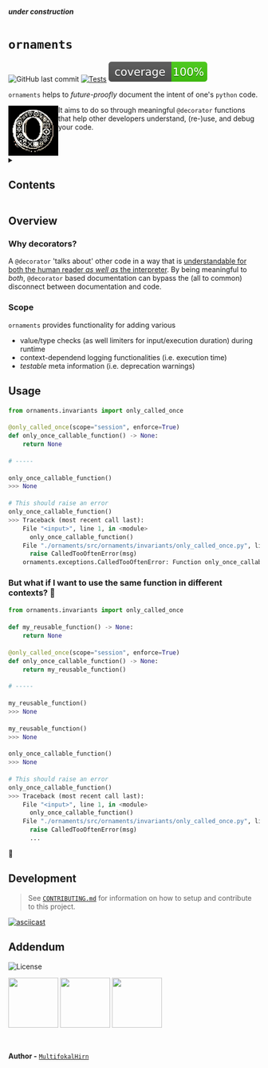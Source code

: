 
<!-- markdownlint-disable -->
*****under construction*****

<p align="center">
  <!-- github-banner-start -->
    <h1><code>ornaments</code></h1>
  <!-- github-banner-end -->
</p>

<!-- markdownlint-restore -->
![GitHub last commit](https://img.shields.io/github/last-commit/MultifokalHirn/ornaments)
[![Tests](https://github.com/MultifokalHirn/ornaments/actions/workflows/python-checks.yaml/badge.svg?branch=main)](https://github.com/MultifokalHirn/ornaments/actions/workflows/python-checks.yaml)
![Coverage](./docs/img/coverage.svg)

<!-- ![GitHub issues](https://img.shields.io/github/issues/MultifokalHirn/ornaments)
![GitHub tag (latest SemVer)](https://img.shields.io/github/v/tag/MultifokalHirn/ornaments) -->

`ornaments` helps to *future-proofly* document the intent of one's `python` code.

<img align="left" src="./docs/img/ornaments.png" width="100" height="100" />

It aims to do so through meaningful `@decorator` functions that help other developers understand, (re-)use, and debug your code.

<br clear="left"/>

<details>

<summary><h2>Contents</h2></summary>

- [Overview](#overview)
  - [Why decorators?](#why-decorators)
  - [Scope](#scope)
- [Usage](#usage)
  - [But what if I want to use the same function in different contexts? 🤔](#but-what-if-i-want-to-use-the-same-function-in-different-contexts-)
- [Development](#development)
- [Addendum](#addendum)

</details>

## Overview

### Why decorators?

A `@decorator` 'talks about' other code in a way that is <u>understandable for both the human reader *as well as* the interpreter</u>. By being meaningful to *both*, `@decorator` based documentation can bypass the (all to common) disconnect between documentation and code.

### Scope

`ornaments` provides functionality for adding various

- value/type checks (as well limiters for input/execution duration) during runtime
- context-dependend logging functionalities (i.e. execution time)
- *testable* meta information (i.e. deprecation warnings)

## Usage

``` python
from ornaments.invariants import only_called_once

@only_called_once(scope="session", enforce=True)
def only_once_callable_function() -> None:
    return None

# -----

only_once_callable_function()
>>> None

# This should raise an error
only_once_callable_function()
>>> Traceback (most recent call last):
    File "<input>", line 1, in <module>
      only_once_callable_function()
    File "./ornaments/src/ornaments/invariants/only_called_once.py", line 45, in wrapper
      raise CalledTooOftenError(msg)
    ornaments.exceptions.CalledTooOftenError: Function only_once_callable_function has already been called in session. call_scope=(4522676512, <function only_once_callable_function at 0x10d929120>)
```

### But what if I want to use the same function in different contexts? 🤔

``` python
from ornaments.invariants import only_called_once

def my_reusable_function() -> None:
    return None

@only_called_once(scope="session", enforce=True)
def only_once_callable_function() -> None:
    return my_reusable_function()

# -----

my_reusable_function()
>>> None

my_reusable_function()
>>> None

only_once_callable_function()
>>> None

# This should raise an error
only_once_callable_function()
>>> Traceback (most recent call last):
    File "<input>", line 1, in <module>
      only_once_callable_function()
    File "./ornaments/src/ornaments/invariants/only_called_once.py", line 45, in wrapper
      raise CalledTooOftenError(msg)
      ...
```

<!-- <img width="1421" alt="Screenshot 2023-12-21 at 01 48 35" src="https://github.com/MultifokalHirn/ornaments/assets/7870758/8fce40d2-65e4-4c1f-8077-d5eb40641bc5"> -->
🚀

<!-- ## Structure

``` txt
.
├── helpers/
│   ├── log_execution_time.py
│   ├── log_parameters.py
│   └── retry.py
│
├── invariants/
│   └── only_called_once.py
│
├── limiters/
│   └── execution_time_limit.py
│
├── markers/
│   └── deprecated.py
│
└──  runtime_checks
    ├── parameter_validation.py
    └── return_type_validation.py

```

``` txt
                     .::=+=--++=::.
                 .-+++*-+++ =*+*=++=-:
               :+#+-=:-.:+--+++=.=+:=**=.
             .+#==::--+#*-...:=%%+-:**==*=
            .@%=*=+:*#*.       .#@#-==-==-*.
            #@--+=-##::          %@#=:=:+::=
           -@@:==+:%+-.          =@=:++=:: -.
           *@@:-==:%*-.          =@*+=+-+-.-.
           :@@:.-==+@%-          %@===+==: =.
            #@-++-=--#%=       :%%----=:. :=
             #@=.:-:+++++==:--++=.::=++..:+
             :*%#*=:*+: -==:#%#*.==+::..--
             ::-+**=++-:=--.*%%%==--.:::.
                  :--:==-:--:--:-:::::
                      . . :  : ...
``` -->

## Development
>
> See [`CONTRIBUTING.md`](./CONTRIBUTING.md) for information on how to setup and contribute to this project.

[![asciicast](https://asciinema.org/a/628233.svg)](https://asciinema.org/a/628233)

## Addendum

![License](https://img.shields.io/github/license/MultifokalHirn/ornaments)

<div>
  <img align="center" src="./docs/img/o1.png" width="100" height="100" />
  <img align="center" src="./docs/img/o2.png" width="100" height="100" />
  <img align="center" src="./docs/img/oran.png" width="100" height="100" />
</div>
<br />
<br />

**Author -** [`MultifokalHirn`](https://github.com/MultifokalHirn)
